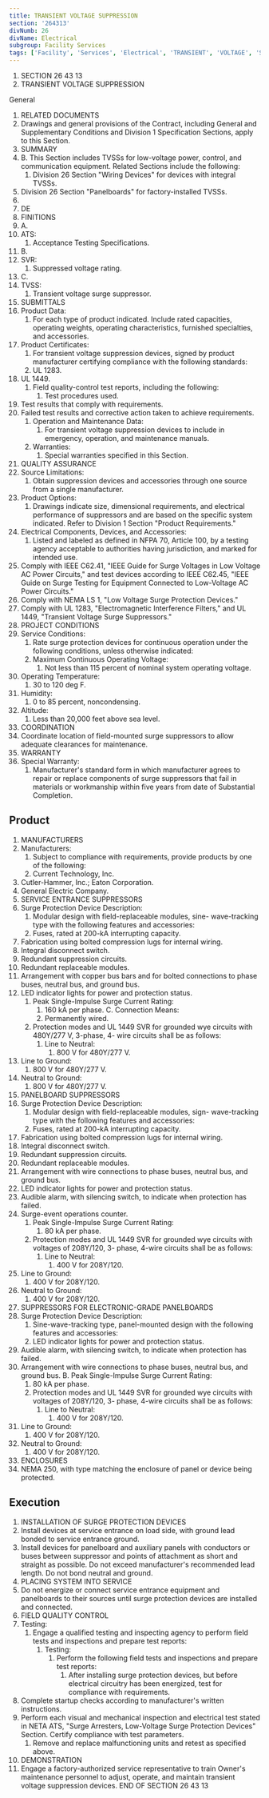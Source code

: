 ```yaml
---
title: TRANSIENT VOLTAGE SUPPRESSION
section: '264313'
divNumb: 26
divName: Electrical
subgroup: Facility Services
tags: ['Facility', 'Services', 'Electrical', 'TRANSIENT', 'VOLTAGE', 'SUPPRESSION']
---
```


1. SECTION 26 43 13
1. TRANSIENT VOLTAGE SUPPRESSION

General
01. RELATED DOCUMENTS
   1. Drawings and general provisions of the Contract, including General and Supplementary
Conditions and Division 1 Specification Sections, apply to this Section.
02. SUMMARY
   1. B.
This Section includes TVSSs for low-voltage power, control, and communication equipment. Related Sections include the following:
      1. Division 26 Section "Wiring Devices" for devices with integral TVSSs.
2. Division 26 Section "Panelboards" for factory-installed TVSSs.
03.
   1. DE
   1. FINITIONS
   1. A.
   1. ATS:
      1. Acceptance Testing Specifications.
   1. B.
   1. SVR:
      1. Suppressed voltage rating.
   1. C.
   1. TVSS:
      1. Transient voltage surge suppressor.
04. SUBMITTALS
   1. Product Data:
      1. For each type of product indicated. Include rated capacities, operating weights, operating characteristics, furnished specialties, and accessories.
   1. Product Certificates:
      1. For transient voltage suppression devices, signed by product manufacturer certifying compliance with the following standards:
      1. UL 1283.
2. UL 1449.
   1. Field quality-control test reports, including the following:
      1. Test procedures used.
2. Test results that comply with requirements.
3. Failed test results and corrective action taken to achieve requirements.
   1. Operation and Maintenance Data:
      1. For transient voltage suppression devices to include in emergency, operation, and maintenance manuals.
   1. Warranties:
      1. Special warranties specified in this Section.
05. QUALITY ASSURANCE
   1. Source Limitations:
      1. Obtain suppression devices and accessories through one source from a single manufacturer.
   1. Product Options:
      1. Drawings indicate size, dimensional requirements, and electrical performance of suppressors and are based on the specific system indicated. Refer to Division
1 Section "Product Requirements."
   1. Electrical Components, Devices, and Accessories:
      1. Listed and labeled as defined in NFPA 70, Article 100, by a testing agency acceptable to authorities having jurisdiction, and marked for intended use.
   1. Comply with IEEE C62.41, "IEEE Guide for Surge Voltages in Low Voltage AC Power Circuits," and test devices according to IEEE C62.45, "IEEE Guide on Surge Testing for Equipment Connected to Low-Voltage AC Power Circuits."
   1. Comply with NEMA LS 1, "Low Voltage Surge Protection Devices."
   1. Comply with UL 1283, "Electromagnetic Interference Filters," and UL 1449, "Transient Voltage
Surge Suppressors."
06. PROJECT CONDITIONS
   1. Service Conditions:
      1. Rate surge protection devices for continuous operation under the following conditions, unless otherwise indicated:
      1. Maximum Continuous Operating Voltage:
         1. Not less than 115 percent of nominal system operating voltage.
2. Operating Temperature:
      1. 30 to 120 deg F.
3. Humidity:
      1. 0 to 85 percent, noncondensing.
4. Altitude:
      1. Less than 20,000 feet above sea level.
07. COORDINATION
   1. Coordinate location of field-mounted surge suppressors to allow adequate clearances for maintenance.
08. WARRANTY
   1. Special Warranty:
      1. Manufacturer's standard form in which manufacturer agrees to repair or replace components of surge suppressors that fail in materials or workmanship within five years from date of Substantial Completion.

## Product

01. MANUFACTURERS
   1. Manufacturers:
      1. Subject to compliance with requirements, provide products by one of the following:
      1. Current Technology, Inc.
2. Cutler-Hammer, Inc.; Eaton Corporation.
3. General Electric Company.
02. SERVICE ENTRANCE SUPPRESSORS
   1. Surge Protection Device Description:
      1. Modular design with field-replaceable modules, sine- wave-tracking type with the following features and accessories:
      1. Fuses, rated at 200-kA interrupting capacity.
2. Fabrication using bolted compression lugs for internal wiring.
3. Integral disconnect switch.
4. Redundant suppression circuits.
5. Redundant replaceable modules.
6. Arrangement with copper bus bars and for bolted connections to phase buses, neutral bus, and ground bus.
7. LED indicator lights for power and protection status.
   1. Peak Single-Impulse Surge Current Rating:
      1. 160 kA per phase. C. Connection Means:
      1. Permanently wired.
   1. Protection modes and UL 1449 SVR for grounded wye circuits with 480Y/277 V, 3-phase, 4- wire circuits shall be as follows:
      1. Line to Neutral:
         1. 800 V for 480Y/277 V.
2. Line to Ground:
      1. 800 V for 480Y/277 V.
3. Neutral to Ground:
      1. 800 V for 480Y/277 V.
03. PANELBOARD SUPPRESSORS
   1. Surge Protection Device Description:
      1. Modular design with field-replaceable modules, sign- wave-tracking type with the following features and accessories:
      1. Fuses, rated at 200-kA interrupting capacity.
2. Fabrication using bolted compression lugs for internal wiring.
3. Integral disconnect switch.
4. Redundant suppression circuits.
5. Redundant replaceable modules.
6. Arrangement with wire connections to phase buses, neutral bus, and ground bus.
7. LED indicator lights for power and protection status.
8. Audible alarm, with silencing switch, to indicate when protection has failed.
9. Surge-event operations counter.
   1. Peak Single-Impulse Surge Current Rating:
      1. 80 kA per phase.
   1. Protection modes and UL 1449 SVR for grounded wye circuits with voltages of 208Y/120, 3- phase, 4-wire circuits shall be as follows:
      1. Line to Neutral:
         1. 400 V for 208Y/120.
2. Line to Ground:
      1. 400 V for 208Y/120.
3. Neutral to Ground:
      1. 400 V for 208Y/120.
04. SUPPRESSORS FOR ELECTRONIC-GRADE PANELBOARDS
   1. Surge Protection Device Description:
      1. Sine-wave-tracking type, panel-mounted design with the following features and accessories:
      1. LED indicator lights for power and protection status.
2. Audible alarm, with silencing switch, to indicate when protection has failed.
3. Arrangement with wire connections to phase buses, neutral bus, and ground bus. B. Peak Single-Impulse Surge Current Rating:
      1. 80 kA per phase.
   1. Protection modes and UL 1449 SVR for grounded wye circuits with voltages of 208Y/120, 3- phase, 4-wire circuits shall be as follows:
      1. Line to Neutral:
         1. 400 V for 208Y/120.
2. Line to Ground:
      1. 400 V for 208Y/120.
3. Neutral to Ground:
      1. 400 V for 208Y/120.
05. ENCLOSURES
   1. NEMA 250, with type matching the enclosure of panel or device being protected. 

## Execution

01. INSTALLATION OF SURGE PROTECTION DEVICES
   1. Install devices at service entrance on load side, with ground lead bonded to service entrance ground.
   1. Install devices for panelboard and auxiliary panels with conductors or buses between suppressor and points of attachment as short and straight as possible. Do not exceed manufacturer's recommended lead length. Do not bond neutral and ground.
02. PLACING SYSTEM INTO SERVICE
   1. Do not energize or connect service entrance equipment and panelboards to their sources until surge protection devices are installed and connected.
03. FIELD QUALITY CONTROL
   1. Testing:
      1. Engage a qualified testing and inspecting agency to perform field tests and inspections and prepare test reports:
         1. Testing:
            1. Perform the following field tests and inspections and prepare test reports:
               1. After installing surge protection devices, but before electrical circuitry has been energized, test for compliance with requirements.
2. Complete startup checks according to manufacturer's written instructions.
3. Perform each visual and mechanical inspection and electrical test stated in NETA ATS, "Surge Arresters, Low-Voltage Surge Protection Devices" Section. Certify compliance with test parameters.
   1. Remove and replace malfunctioning units and retest as specified above.
04. DEMONSTRATION
   1. Engage a factory-authorized service representative to train Owner's maintenance personnel to adjust, operate, and maintain transient voltage suppression devices.
END OF SECTION 26 43 13

